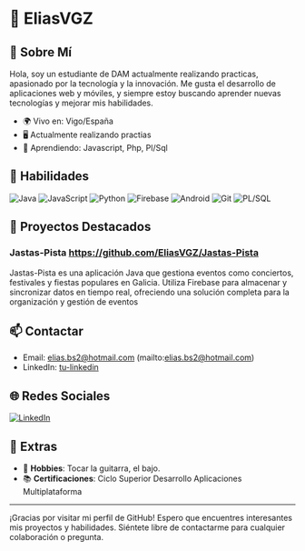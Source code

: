 # 👋 EliasVGZ

## 📖 Sobre Mí
Hola, soy un estudiante de DAM actualmente realizando practicas, apasionado por la tecnología y la innovación. Me gusta el desarrollo de aplicaciones web y móviles, y siempre estoy buscando aprender nuevas tecnologías y mejorar mis habilidades. 

- 🌍 Vivo en: Vigo/España
- 🖥️ Actualmente realizando practias
- 🌱 Aprendiendo: Javascript, Php, Pl/Sql

## 🚀 Habilidades
![Java](https://img.shields.io/badge/Java-ED8B00?style=for-the-badge&logo=java&logoColor=white)
![JavaScript](https://img.shields.io/badge/JavaScript-F7DF1E?style=for-the-badge&logo=javascript&logoColor=black)
![Python](https://img.shields.io/badge/Python-3776AB?style=for-the-badge&logo=python&logoColor=white)
![Firebase](https://img.shields.io/badge/Firebase-FFCA28?style=for-the-badge&logo=firebase&logoColor=black)
![Android](https://img.shields.io/badge/Android-3DDC84?style=for-the-badge&logo=android&logoColor=white)
![Git](https://img.shields.io/badge/Git-F05032?style=for-the-badge&logo=git&logoColor=white)
![PL/SQL](https://img.shields.io/badge/PL%2FSQL-F80000?style=for-the-badge&logo=oracle&logoColor=white)

## 🌟 Proyectos Destacados
### Jastas-Pista https://github.com/EliasVGZ/Jastas-Pista
Jastas-Pista es una aplicación Java que gestiona eventos como conciertos, festivales y fiestas populares en Galicia. 
Utiliza Firebase para almacenar y sincronizar datos en tiempo real, ofreciendo una solución completa para la organización y gestión de eventos


## 📫 Contactar
- Email: elias.bs2@hotmail.com (mailto:elias.bs2@hotmail.com)
- LinkedIn: [tu-linkedin](https://www.linkedin.com/in/tu-linkedin)

## 🌐 Redes Sociales
[![LinkedIn](https://img.shields.io/badge/LinkedIn-0A66C2?style=for-the-badge&logo=linkedin&logoColor=white)](https://www.linkedin.com/in/tu-linkedin)

## 🎉 Extras
- 🌟 **Hobbies**: Tocar la guitarra, el bajo.
- 📚 **Certificaciones**: Ciclo Superior Desarrollo Aplicaciones Multiplataforma

---

¡Gracias por visitar mi perfil de GitHub! Espero que encuentres interesantes mis proyectos y habilidades. Siéntete libre de contactarme para cualquier colaboración o pregunta.

